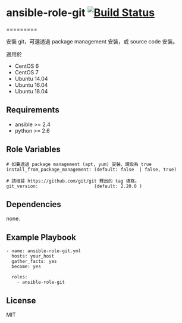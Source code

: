 # ansible-role-git [![Build Status](https://travis-ci.org/shengyou/ansible-role-git.svg?branch=master)](https://travis-ci.org/shengyou/ansible-role-git)

=========

安裝 git，可選透過 package management 安裝，或 source code 安裝。

適用於
* CentOS 6
* CentOS 7
* Ubuntu 14.04
* Ubuntu 16.04
* Ubuntu 18.04

Requirements
------------

* ansible >= 2.4
* python >= 2.6

Role Variables
--------------

```
# 如要透過 package management (apt, yum) 安裝，請設為 true
install_from_package_management: (default: false  | false, true)

# 請根據 https://github.com/git/git 釋出的 tag 填寫。
git_version:                     (default: 2.20.0 )
```


Dependencies
------------

none.

Example Playbook
----------------

```
- name: ansible-role-git.yml
  hosts: your_host
  gather_facts: yes
  become: yes

  roles:
    - ansible-role-git
```

License
-------

MIT
